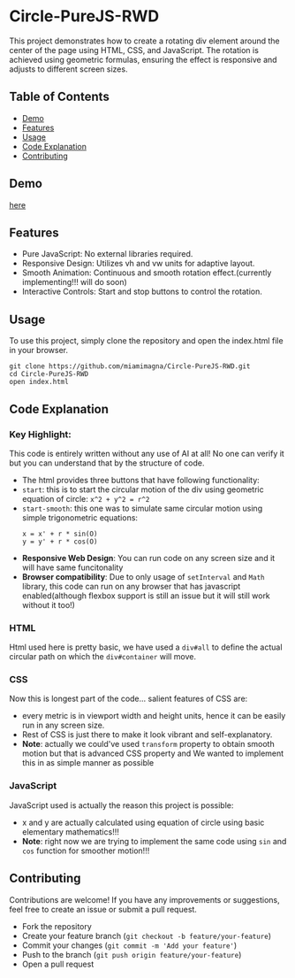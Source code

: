 # Circle-PureJS-RWD
This project demonstrates how to create a rotating div element around the center of the page using HTML, CSS, and JavaScript. The rotation is achieved using geometric formulas, ensuring the effect is responsive and adjusts to different screen sizes.

## Table of Contents
- [Demo](https://github.com/miamimagna/Pure-JS-CSS-Circle/blob/main/README.md#demo)
- [Features](https://github.com/miamimagna/Pure-JS-CSS-Circle/blob/main/README.md#features)
- [Usage](https://github.com/miamimagna/Pure-JS-CSS-Circle/blob/main/README.md#usage)
- [Code Explanation](https://github.com/miamimagna/Pure-JS-CSS-Circle/blob/main/README.md#code-explanation)
- [Contributing](https://github.com/miamimagna/Pure-JS-CSS-Circle/blob/main/README.md#contributing)

## Demo
[here](https://miamimagna.github.io/Pure-JS-CSS-Circle/)

## Features
- Pure JavaScript: No external libraries required.
- Responsive Design: Utilizes vh and vw units for adaptive layout.
- Smooth Animation: Continuous and smooth rotation effect.(currently implementing!!! will do soon)
- Interactive Controls: Start and stop buttons to control the rotation.
## Usage
To use this project, simply clone the repository and open the index.html file in your browser.

```
git clone https://github.com/miamimagna/Circle-PureJS-RWD.git
cd Circle-PureJS-RWD
open index.html
```
## Code Explanation
### Key Highlight: 
This code is entirely written without any use of AI at all! No one can verify it but you can understand that by the structure of code.
- The html provides three buttons that have following functionality:
- `start`: this is to start the circular motion of the div using geometric equation of circle:
    `x^2 + y^2 = r^2`
- `start-smooth`: this one was to simulate same circular motion using simple trigonometric equations:
    ```
    x = x' + r * sin(O)
    y = y' + r * cos(O)
    ```
- **Responsive Web Design**: You can run code on any screen size and it will have same funcitonality
- **Browser compatibility**: Due to only usage of `setInterval` and `Math` library, this code can run on any browser that has javascript enabled(although flexbox support is still an issue but it will still work without it too!)
### HTML
Html used here is pretty basic, we have used a `div#all` to define the actual circular path on which the `div#container` will move.
### CSS
Now this is longest part of the code... salient features of CSS are:
- every metric is in viewport width and height units, hence it can be easily run in any screen size.
- Rest of CSS is just there to make it look vibrant and self-explanatory.
- **Note**: actually we could've used `transform` property to obtain smooth motion but that is advanced CSS property and We wanted to implement this in as simple manner as possible
### JavaScript
JavaScript used is actually the reason this project is possible:
- x and y are actually calculated using equation of circle using basic elementary mathematics!!!
- **Note**: right now we are trying to implement the same code using `sin` and `cos` function for smoother motion!!!
## Contributing
Contributions are welcome! If you have any improvements or suggestions, feel free to create an issue or submit a pull request.

- Fork the repository
- Create your feature branch (`git checkout -b feature/your-feature`)
- Commit your changes (`git commit -m 'Add your feature'`)
- Push to the branch (`git push origin feature/your-feature`)
- Open a pull request
